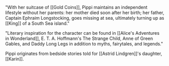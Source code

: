 
"With her suitcase of [[Gold Coins]], Pippi maintains an independent lifestyle without her parents: her mother died soon after her birth; her father, Captain Ephraim Longstocking, goes missing at sea, ultimately turning up as [[King]] of a South Sea island."

"Literary inspiration for the character can be found in [[Alice's Adventures in Wonderland]], E. T. A. Hoffmann's The Strange Child, Anne of Green Gables, and Daddy Long Legs in addition to myths, fairytales, and legends."

Pippi originates from bedside stories told for [[Astrid Lindgren]]'s daughter, [[Karin]].